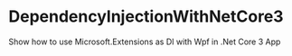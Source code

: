 # DependencyInjectionWithNetCore3
 Show how to use Microsoft.Extensions as DI with Wpf in .Net Core 3 App
